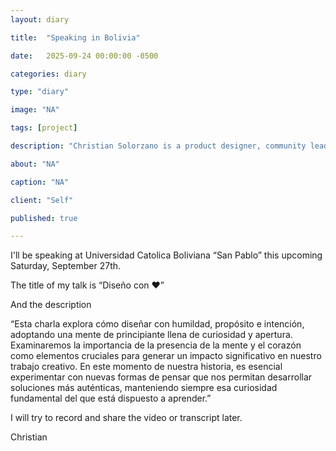 ```yaml
---
layout: diary

title:  "Speaking in Bolivia"

date:   2025-09-24 00:00:00 -0500

categories: diary

type: "diary"

image: "NA"

tags: [project]

description: "Christian Solorzano is a product designer, community leader, educator, and podcast host."

about: "NA"

caption: "NA"

client: "Self"

published: true

---
```

I'll be speaking at Universidad Catolica Boliviana “San Pablo” this upcoming Saturday, September 27th. 

The title of my talk is “Diseño con ❤️”

And the description

“Esta charla explora cómo diseñar con humildad, propósito e intención, adoptando una mente de principiante llena de 
curiosidad y apertura. Examinaremos la importancia de la presencia de la mente y el corazón como elementos cruciales 
para generar un impacto significativo en nuestro trabajo creativo. En este momento de nuestra historia, es esencial experimentar con nuevas formas de pensar que nos permitan desarrollar soluciones más auténticas, manteniendo siempre esa curiosidad fundamental del que está dispuesto a aprender.”

I will try to record and share the video or transcript later.

Christian

